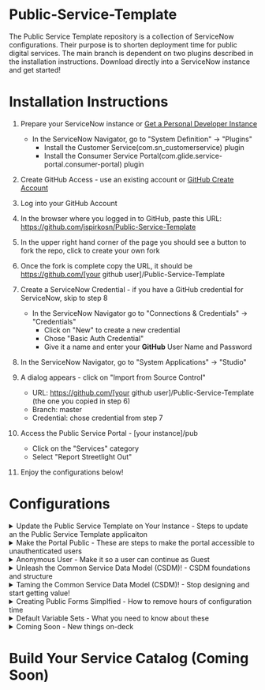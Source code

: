 # Public-Service-Template
The Public Service Template repository is a collection of ServiceNow configurations.  Their purpose is to shorten deployment time for public digital services. The main branch is dependent on two plugins described in the installation instructions.  Download directly into a ServiceNow instance and get started!
# Installation Instructions
1. Prepare your ServiceNow instance or <a href=https://developer.servicenow.com/dev.do#!/guides/quebec/developer-program/pdi-guide/obtaining-a-pdi title="PDI Readme">Get a Personal Developer Instance</a>
	- In the ServiceNow Navigator, go to "System Definition" -> "Plugins"
		- Install the Customer Service(com.sn_customerservice) plugin
 		- Install the Consumer Service Portal(com.glide.service-portal.consumer-portal) plugin
   
2. Create GitHub Access - use an existing account or [GitHub Create Account](https://github.com/join?ref_cta=Sign+up&ref_loc=header+logged+out&ref_page=%2F&source=header-home)
4. Log into your GitHub Account
5. In the browser where you logged in to GitHub, paste this URL: https://github.com/jspirkosn/Public-Service-Template
6. In the upper right hand corner of the page you should see a button to fork the repo, click to create your own fork
7. Once the fork is complete copy the URL, it should be https://github.com/[your github user]/Public-Service-Template
8. Create a ServiceNow Credential - if you have a GitHub credential for ServiceNow, skip to step 8
	- In the ServiceNow Navigator go to "Connections & Credentials" -> "Credentials"
		- Click on "New" to create a new credential
		- Chose "Basic Auth Credential"
		- Give it a name and enter your **GitHub** User Name and Password
9. In the ServiceNow Navigator, go to "System Applications" -> "Studio"
10. A dialog appears - click on "Import from Source Control"
    - URL: https://github.com/[your github user]/Public-Service-Template (the one you copied in step 6)
    - Branch: master 
    - Credential: chose credential from step 7   
11. Access the Public Service Portal - [your instance]/pub
	- Click on the "Services" category
	- Select "Report Streetlight Out"  
12. Enjoy the configurations below!

# Configurations
<details>
<summary>Update the Public Service Template on Your Instance - Steps to update an the Public Service Template applicaiton </summary>

- **Status:** Complete
- **Setup:**
	1. In the ServiceNow Navigator, go to "System Applications" -> "Studio"
	2. Select the "Public Service Template" Application
	3. Open the top menu for "Source Control"
	3. Select "Apply Remote Changes"
	4. In the dialog box, select "Apply Remote Changes" again
	5. This brings the most recent code into your instance	
- **Setup Video:**
	[Update the Public Services Template on Your Instance](https://www.youtube.com/watch?v=aX22pNK14rY)
	
- **Contributors:** 
	- john.spirko@servicenow.com 
</details>

<details>
<summary>Make the Portal Public - These are steps to make the portal accessible to unauthenticated users</summary>

- **Status:** Complete
- **Setup:**
	1. Go to [your instance]/pub and make sure you don't authenticate - You should only see the header to login and background image
	2. In the ServiceNow Navigator, go to "Public Services Template" -> "Widgets to Make Public."
	3. Make sure you are in the global scope
	4. Change the Public field to "true" for all 4 of the widgets
	5. In the ServiceNow Navigator, go to "Public Services Template" -> "Pages to Make Public."
	6. Change the Public field to "true" for 1 page
	5. Refresh the browser in step 1 - you should now see the search box and catalog navigations  
	
- **Setup Video:**
	[Make the Portal Public - Setup](https://www.youtube.com/watch?v=wtkbx07DY5k)
- **Contributors:** 
	- john.spirko@servicenow.com 
</details>

<details>
<summary>Anonymous User - Make it so a user can continue as Guest</summary>
	
- **Prerequisites:** "Make the Portal Public." 
- **Status:** Complete
- **Setup:**
	1. Follow the steps in the "Update the Public Service Template on Your Instance" section above
	2. Go to [your instance]/pub and make sure you don't authenticate - you should see the search box and catalog navigations
	3. Navigate to Services - Non Emergency Issues
	3. Click on the "Report Streetlight Out" catalog item
	4. On the login page, select "Continue as Guest."
	5. You should see a User name or password invalid message
	6. Go to [your instance] and login as an Admin user
	7. Make sure you are in the "Global" scope
	8. In the ServiceNow Navigator, go to "Public Services Template" -> "Scripts to Run."
	9. Click on "Create Public User for Anonymous Access" to open it
	10. Once opened, click on "Run Fix Script."
	11. Click on "Proceed."
	12. Go to [your instance]/pub and make sure you don't authenticate 
	13. Navigate to Services - Non Emergency Issues
	14. Click on the "Report Streetlight Out" catalog item
	15. On the login page, select "Continue as Guest."
	16. You should see a form and it should say "Public Guest" in the upper right-hand corner
	
- **Setup Video:**
	[Anonymous User - Setup](https://www.youtube.com/watch?v=z80QPiMahpY)
- **Contributors:** 
	- john.spirko@servicenow.com 
</details>

<details>
<summary>Unleash the Common Service Data Model (CSDM)! - CSDM foundations and structure</summary>

- **Status:** Complete
- **Setup:**
	1. Go to [your instance] and login as an Admin user
	2. In the ServiceNow Navigator, go to "Public Services Template" -> "Scripts to Run"
	3. Open the script called "Unleash the Common Service Data Model!" by clicking on it
	4. Run the script by clicking on "Run Fix Script" in the upper right
	4. Watch the Setup video for a detailed explanation
	
- **Setup Video:**
	[Unleash the Common Service Data Model (CSDM)!](https://www.youtube.com/watch?v=FSbpdsAn0Fw)
- **Contributors:** 
	- john.spirko@servicenow.com 
</details>

<details>
<summary>Taming the Common Service Data Model (CSDM)! - Stop designing and start getting value!</summary>

- **Status:** Complete, this automates the build of the CSDM as record producers are added to the catalog
- **Setup:**
	1. Go to [your instance] and login as an Admin user
	2. In the ServiceNow Navigator, go to System Definition -> Tables
	3. Search for and open the table called "Not Available for Subscribers"
	4. Open the "Application Access" tab
	5. Make sure the table is accessible from "All application scopes" and all boxes are checked
	6. This will allow our workflow to update this table from the "Public Service Template" scope
- **Explanation:**
	1. In the ServiceNow Navigator, go to "Process Automation" -> "Flow Designer"
	2. Open the flow called "Public Services Data Modeler" by clicking on it
	3. In the Flow Designer click on the home icon
	4. Selec the Actions menu
	5. Open the action called "Public Service Catalog to Service Portfolio" by clicking on it
	6. Watch the Setup video for a detailed explanation
	7. To try it copy the "Report Streelight Out" Public form. Navigation: Public Services Template -> Public Forms
	8. Once copied go to Public Services Template -> Public Service Offerings 
	9. Observe there is a new offering with the same name as your copied public form
	
- **Setup Video:**
	[Taming the Common Service Data Model (CSDM)!](https://www.youtube.com/watch?v=0njrn7CQPW4)
- **Contributors:** 
	- john.spirko@servicenow.com 
</details>

<details>
<summary>Creating Public Forms Simplfied - How to remove hours of configuration time</summary>

- **Status:** Complete, uses workflow to automate repetitive configutaiton tasks
- **Setup:**
	1. Go to [your instance] and login as an Admin user
	2. In the ServiceNow Navigator, go to Public Services Template -> Accecc Producter Tables
	3. Warning: This opens catalog item configration to all scopes, be sure you understand the implications
	4. Make sure you are in the Global Scope
	5. Set "Can Create", "Can Update" and "Can Read" to true for all 4 tables
	6. Set "Can Delete" to true for sc_cat_item_subscribe_no_mtom and sc_cat_item_user_criteria_no_mtom
- **Try it:**
	1. Make sure you are in the "Public Service Template" scope 
	2. In the ServiceNow Navigator, go to Public Services Template -> Public Forms
	3. Click new
	4. Enter a name for your public form
	5. In the upper right of the form selec the three dots for more options and toggle template bar so its on
	6. You should see a template bar at the bottom of the form
	7. Click on the "Public Service Form" template
	8. Save the record
	9. At the bottom of the saved form click on the related list called Categories
	10. Click edit and select the catagory called "Non Emergency Issues" 
	11. Go to [your instance URL]/pub 
	12. Navigate to Services -> Non Emergency Issues and open your new Public Form
	13. Check out the map and the variables (the map may not work if the key has expired, this is covered in the next video)
	14. Watch the Setup video for a detailed explanation
	
- **Setup Video:**
	[Creating Public Forms Simplfied](https://www.youtube.com/watch?v=coRN-KzL4J4)
- **Contributors:** 
	- john.spirko@servicenow.com 
</details>

<details>
<summary>Default Variable Sets - What you need to know about these</summary>

- **Status:** Complete, public map and public common variables
- **Setup:**
	1. Nothing to do here these are already setup
- **About these variable sets:**
	1. Go to [your instance] and login as an Admin user
	2. In the ServiceNow Navigator, go to Service Catalog -> Variable Sets
	3. You should see 2 varaible sets that are part of the "Public Service Template" Application
	4. The public map uses a widget to render an ESRI map (license reguired for production)
	5. The public map variable set, sends data back to public common variables
	6. There is a workflow that creates locations if they aren't in the ServiceNow table (covered in the next demo)
	7. There are 2 UI policies that are part of the Public Common Variables Variable set
	8. Watch the explainer video for more details
		
- **Setup Video:**
	[Creating Public Forms Simplfied](https://www.youtube.com/watch?v=coRN-KzL4J4)
- **Contributors:** 
	- john.spirko@servicenow.com 
</details>



<details>	
<summary>Coming Soon - New things on-deck</summary>
- **Service Builder Workflow**

- **Variable Sets (Map and Common)**
  
- **Mobile API Endpoint for NewRocket Mobile**
  
- **NewRocket Mobile App**
  
- **Case Workflow**

  </details>
# Build Your Service Catalog (Coming Soon)
